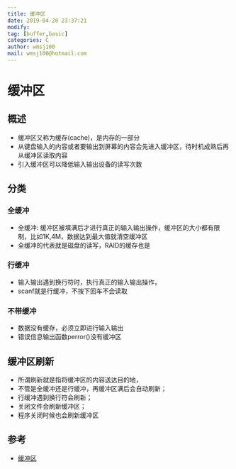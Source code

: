 ```yaml
---
title: 缓冲区
date: 2019-04-20 23:37:21	
modify: 
tag: [buffer,basic]
categories: C
author: wmsj100
mail: wmsj100@hotmail.com
---
```


# 缓冲区

## 概述
- 缓冲区又称为缓存(cache)，是内存的一部分
- 从键盘输入的内容或者要输出到屏幕的内容会先进入缓冲区，待时机成熟后再从缓冲区读取内容
- 引入缓冲区可以降低输入输出设备的读写次数

## 分类

### 全缓冲
- 全缓冲: 缓冲区被填满后才进行真正的输入输出操作，缓冲区的大小都有限制，比如1K,4M，数据达到最大值就清空缓冲区
- 全缓冲的代表就是磁盘的读写，RAID的缓存也是

### 行缓冲
- 输入输出遇到换行符时，执行真正的输入输出操作，
- scanf就是行缓冲，不按下回车不会读取

### 不带缓冲
- 数据没有缓存，必须立即进行输入输出
- 错误信息输出函数perror()没有缓冲区

## 缓冲区刷新
- 所谓刷新就是指将缓冲区的内容送达目的地，
- 不管是全缓冲还是行缓冲，再缓冲区满后会自动刷新；
- 行缓冲遇到换行符会刷新；
- 关闭文件会刷新缓冲区；
- 程序关闭时候也会刷新缓冲区


## 参考
- [缓冲区](http://c.biancheng.net/cpp/html/2413.html)

